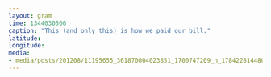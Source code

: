 ```yaml
---
layout: gram
time: 1344030506
caption: "This (and only this) is how we paid our bill."
latitude: 
longitude: 
media:
- media/posts/201208/11195655_361870004023851_1700747209_n_17842281448000351.jpg
---
```

